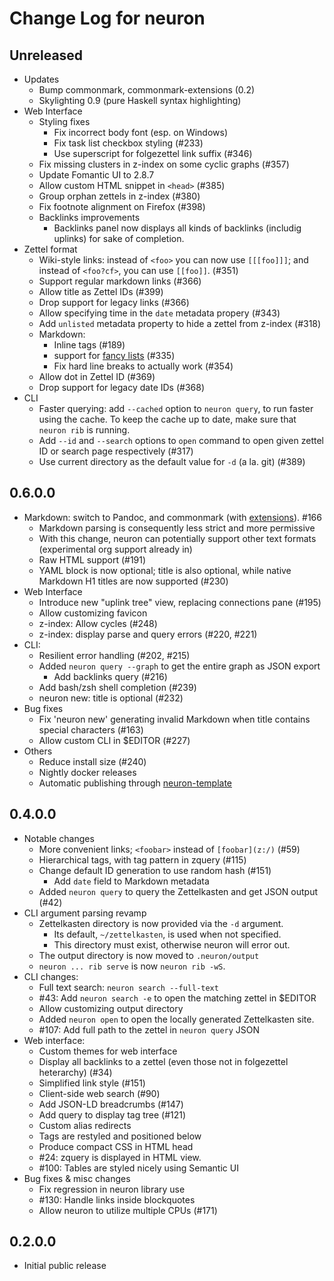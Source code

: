 # Change Log for neuron

## Unreleased

- Updates
  - Bump commonmark, commonmark-extensions (0.2)
  - Skylighting 0.9 (pure Haskell syntax highlighting)
- Web Interface
  - Styling fixes
    - Fix incorrect body font (esp. on Windows)
    - Fix task list checkbox styling (#233)
    - Use superscript for folgezettel link suffix (#346)
  - Fix missing clusters in z-index on some cyclic graphs (#357)
  - Update Fomantic UI to 2.8.7
  - Allow custom HTML snippet in `<head>` (#385)
  - Group orphan zettels in z-index (#380)
  - Fix footnote alignment on Firefox (#398)
  - Backlinks improvements
    - Backlinks panel now displays all kinds of backlinks (includig uplinks) for sake of completion.
- Zettel format
  - Wiki-style links: instead of `<foo>` you can now use `[[[foo]]]`; and instead of `<foo?cf>`, you can use `[[foo]]`. (#351)
  - Support regular markdown links (#366)
  - Allow title as Zettel IDs (#399)
  - Drop support for legacy links (#366)
  - Allow specifying time in the `date` metadata propery (#343)
  - Add `unlisted` metadata property to hide a zettel from z-index (#318)
  - Markdown: 
    - Inline tags (#189)
    - support for [fancy lists](https://github.com/jgm/commonmark-hs/blob/master/commonmark-extensions/test/fancy_lists.md) (#335)
    - Fix hard line breaks to actually work (#354)
  - Allow dot in Zettel ID (#369)
  - Drop support for legacy date IDs (#368)
- CLI
  - Faster querying: add `--cached` option to `neuron query`, to run faster using the cache. To keep the cache up to date, make sure that `neuron rib` is running.
  - Add `--id` and `--search` options to `open` command to open given zettel ID or search page respectively  (#317)
  - Use current directory as the default value for `-d` (a la. git) (#389)

## 0.6.0.0

- Markdown: switch to Pandoc, and commonmark (with [extensions](https://github.com/jgm/commonmark-hs/tree/master/commonmark-extensions)). #166
  - Markdown parsing is consequently less strict and more permissive
  - With this change, neuron can potentially support other text formats (experimental org support already in)
  - Raw HTML support (#191)
  - YAML block is now optional; title is also optional, while native Markdown H1 titles are now supported (#230)
- Web Interface
  - Introduce new "uplink tree" view, replacing connections pane (#195)
  - Allow customizing favicon
  - z-index: Allow cycles (#248)
  - z-index: display parse and query errors (#220, #221)
- CLI:
  - Resilient error handling (#202, #215)
  - Added `neuron query --graph` to get the entire graph as JSON export
    - Add backlinks query (#216)
  - Add bash/zsh shell completion (#239)
  - neuron new: title is optional (#232)
- Bug fixes
  - Fix 'neuron new' generating invalid Markdown when title contains special characters (#163)
  - Allow custom CLI in $EDITOR (#227)
- Others
  - Reduce install size (#240)
  - Nightly docker releases 
  - Automatic publishing through [neuron-template](https://github.com/srid/neuron-template)

## 0.4.0.0

- Notable changes
  - More convenient links; `<foobar>` instead of `[foobar](z:/)` (#59)
  - Hierarchical tags, with tag pattern in zquery (#115)
  - Change default ID generation to use random hash (#151)
    - Add `date` field to Markdown metadata
  - Added `neuron query` to query the Zettelkasten and get JSON output (#42)
- CLI argument parsing revamp
  - Zettelkasten directory is now provided via the `-d` argument.
    - Its default, `~/zettelkasten`, is used when not specified.
    - This directory must exist, otherwise neuron will error out.
  - The output directory is now moved to `.neuron/output`
  - `neuron ... rib serve` is now `neuron rib -wS`.
- CLI changes:
  - Full text search: `neuron search --full-text`
  - #43: Add `neuron search -e` to open the matching zettel in $EDITOR
  - Allow customizing output directory
  - Added `neuron open` to open the locally generated Zettelkasten site.
  - #107: Add full path to the zettel in `neuron query` JSON
- Web interface:
  - Custom themes for web interface
  - Display all backlinks to a zettel (even those not in folgezettel heterarchy) (#34)
  - Simplified link style (#151)
  - Client-side web search (#90)
  - Add JSON-LD breadcrumbs (#147)
  - Add query to display tag tree (#121)
  - Custom alias redirects
  - Tags are restyled and positioned below
  - Produce compact CSS in HTML head
  - #24: zquery is displayed in HTML view.
  - #100: Tables are styled nicely using Semantic UI
- Bug fixes & misc changes
  - Fix regression in neuron library use
  - #130: Handle links inside blockquotes
  - Allow neuron to utilize multiple CPUs (#171)

## 0.2.0.0

- Initial public release
